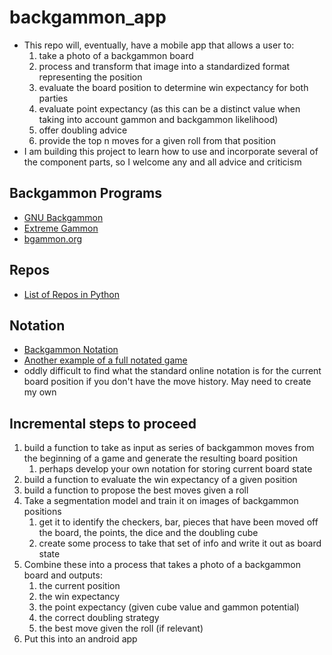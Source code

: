 # backgammon_app
* This repo will, eventually, have a mobile app that allows a user to:
    1. take a photo of a backgammon board
    1. process and transform that image into a standardized format representing the position
    1. evaluate the board position to determine win expectancy for both parties
    1. evaluate point expectancy (as this can be a distinct value when taking into account gammon and backgammon likelihood)
    1. offer doubling advice
    1. provide the top n moves for a given roll from that position
* I am building this project to learn how to use and incorporate several of the component parts, so I welcome any and all advice and criticism

## Backgammon Programs
- [GNU Backgammon](https://www.gnu.org/software/gnubg/)
- [Extreme Gammon](https://www.extremegammon.com/)
- [bgammon.org](https://bgammon.org/)

## Repos
- [List of Repos in Python](https://github.com/topics/backgammon?l=python)

## Notation
- [Backgammon Notation](http://www.backgammon-play.net/GameNotation.htm)
- [Another example of a full notated game](https://www.backgammon-rules.com/how-to-read-backgammon-notation-game-transcription/)
- oddly difficult to find what the standard online notation is for the current board position if you don't have the move history. May need to create my own

## Incremental steps to proceed
1. build a function to take as input as series of backgammon moves from the beginning of a game and generate the resulting board position
    1. perhaps develop your own notation for storing current board state
2. build a function to evaluate the win expectancy of a given position
3. build a function to propose the best moves given a roll
4. Take a segmentation model and train it on images of backgammon positions
    1. get it to identify the checkers, bar, pieces that have been moved off the board, the points, the dice and the doubling cube
    2. create some process to take that set of info and write it out as board state
5. Combine these into a process that takes a photo of a backgammon board and outputs:
    1. the current position
    2. the win expectancy
    3. the point expectancy (given cube value and gammon potential)
    4. the correct doubling strategy
    5. the best move given the roll (if relevant)
6. Put this into an android app